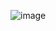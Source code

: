 ![image](https://github.com/nagasaiprudhvi45/Energy-Enviornment-Nexus/assets/126075388/b9ee9b83-ce7f-4374-a0d1-2db676857875)
